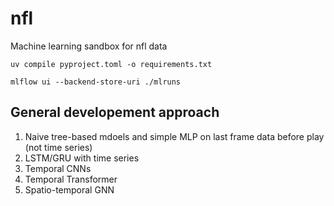 # nfl
Machine learning sandbox for nfl data

`uv compile pyproject.toml -o requirements.txt`


`mlflow ui --backend-store-uri ./mlruns`

## General developement approach
1) Naive tree-based mdoels and simple MLP on last frame data before play (not time series)
2) LSTM/GRU with time series
3) Temporal CNNs
4) Temporal Transformer
5) Spatio-temporal GNN

